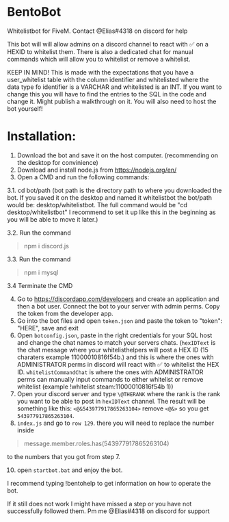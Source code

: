 # BentoBot
Whitelistbot for FiveM. Contact @Elias#4318 on discord for help

This bot will will allow admins on a discord channel to react with ✅ on a HEXID to whitelist them. There is also a dedicated chat for manual commands which will allow you to whitelist or remove a whitelist.

KEEP IN MIND! This is made with the expectations that you have a user_whitelist table with the column identifier and whitelisted where the data type fo identifier is a VARCHAR and whitelisted is an INT. If you want to change this you will have to find the entries to the SQL in the code and change it. Might publish a walkthrough on it.
You will also need to host the bot yourself!

# Installation:
1. Download the bot and save it on the host computer. (recommending on the desktop for convinience)
2. Download and install node.js from https://nodejs.org/en/
3. Open a CMD and run the following commands:

3.1. cd bot/path  (bot path is the directory path to where you downloaded the bot. If you saved it on the desktop and named it whitelistbot the bot/path would be: desktop/whitelistbot. The full command would be "cd desktop/whitelistbot" I recommend to set it up like this in the beginning as you will be able to move it later.)

3.2. Run the command 
> npm i discord.js

3.3. Run the command 
> npm i mysql

3.4 Terminate the CMD

4. Go to https://discordapp.com/developers and create an application and then a bot user. Connect the bot to your server with admin perms. Copy the token from the developer app.
5. Go into the bot files and open `token.json` and paste the token to "token": "HERE", save and exit
6. Open `botconfig.json`, paste in the right credentials for your SQL host and change the chat names to match your servers chats. (`hexIDText` is the chat message where your whitelisthelpers will post a HEX ID (15 charaters example 11000010816f54b.) and this is where the ones with ADMINISTRATOR perms in discord will react with ✅ to whitelist the HEX ID. `whitelistCommandChat` is where the ones with ADMINISTRATOR perms can manually input commands to either whitelist or remove whitelist (example !whitelist steam:11000010816f54b 1))
7. Open your discord server and type `\@THERANK` where the rank is the rank you want to be able to post in `hexIDText` channel. The result will be something like this: `<@&543977917865263104>` remove `<@&>` so you get `543977917865263104`. 
8. `index.js` and go to `row 129`. there you will need to replace the number inside 
> message.member.roles.has(543977917865263104)

to the numbers that you got from step 7.

10. open `startbot.bat` and enjoy the bot.

I recommend typing !bentohelp to get information on how to operate the bot.

If it still does not work I might have missed a step or you have not successfully followed them. Pm me @Elias#4318 on discord for support
